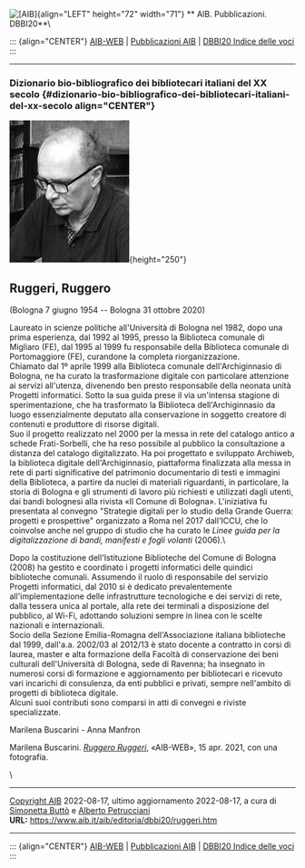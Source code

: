 ![\[AIB\]](/aib/wi/aibv72.gif){align="LEFT" height="72" width="71"}
** AIB. Pubblicazioni. DBBI20**\

::: {align="CENTER"}
[AIB-WEB](/) \| [Pubblicazioni AIB](/pubblicazioni/) \| [DBBI20 Indice
delle voci](dbbi20.htm)
:::

------------------------------------------------------------------------

### Dizionario bio-bibliografico dei bibliotecari italiani del XX secolo {#dizionario-bio-bibliografico-dei-bibliotecari-italiani-del-xx-secolo align="CENTER"}

![\[Ritratto\]](ruggeri.jpg){height="250"}

## Ruggeri, Ruggero

(Bologna 7 giugno 1954 -- Bologna 31 ottobre 2020)

Laureato in scienze politiche all\'Università di Bologna nel 1982, dopo
una prima esperienza, dal 1992 al 1995, presso la Biblioteca comunale di
Migliaro (FE), dal 1995 al 1999 fu responsabile della Biblioteca
comunale di Portomaggiore (FE), curandone la completa riorganizzazione.\
Chiamato dal 1º aprile 1999 alla Biblioteca comunale dell\'Archiginnasio
di Bologna, ne ha curato la trasformazione digitale con particolare
attenzione ai servizi all\'utenza, divenendo ben presto responsabile
della neonata unità Progetti informatici. Sotto la sua guida prese il
via un\'intensa stagione di sperimentazione, che ha trasformato la
Biblioteca dell\'Archiginnasio da luogo essenzialmente deputato alla
conservazione in soggetto creatore di contenuti e produttore di risorse
digitali.\
Suo il progetto realizzato nel 2000 per la messa in rete del catalogo
antico a schede Frati-Sorbelli, che ha reso possibile al pubblico la
consultazione a distanza del catalogo digitalizzato. Ha poi progettato e
sviluppato Archiweb, la biblioteca digitale dell\'Archiginnasio,
piattaforma finalizzata alla messa in rete di parti significative del
patrimonio documentario di testi e immagini della Biblioteca, a partire
da nuclei di materiali riguardanti, in particolare, la storia di Bologna
e gli strumenti di lavoro più richiesti e utilizzati dagli utenti, dai
bandi bolognesi alla rivista «Il Comune di Bologna». L\'iniziativa fu
presentata al convegno \"Strategie digitali per lo studio della Grande
Guerra: progetti e prospettive\" organizzato a Roma nel 2017 dall\'ICCU,
che lo coinvolse anche nel gruppo di studio che ha curato le *Linee
guida per la digitalizzazione di bandi, manifesti e fogli volanti*
(2006).\

Dopo la costituzione dell\'Istituzione Biblioteche del Comune di Bologna
(2008) ha gestito e coordinato i progetti informatici delle quindici
biblioteche comunali. Assumendo il ruolo di responsabile del servizio
Progetti informatici, dal 2010 si è dedicato prevalentemente
all\'implementazione delle infrastrutture tecnologiche e dei servizi di
rete, dalla tessera unica al portale, alla rete dei terminali a
disposizione del pubblico, al Wi-Fi, adottando soluzioni sempre in linea
con le scelte nazionali e internazionali.\
Socio della Sezione Emilia-Romagna dell\'Associazione italiana
biblioteche dal 1999, dall\'a.a. 2002/03 al 2012/13 è stato docente a
contratto in corsi di laurea, master e alta formazione della Facoltà di
conservazione dei beni culturali dell\'Università di Bologna, sede di
Ravenna; ha insegnato in numerosi corsi di formazione e aggiornamento
per bibliotecari e ricevuto vari incarichi di consulenza, da enti
pubblici e privati, sempre nell\'ambito di progetti di biblioteca
digitale.\
Alcuni suoi contributi sono comparsi in atti di convegni e riviste
specializzate.

Marilena Buscarini - Anna Manfron

Marilena Buscarini. *[Ruggero
Ruggeri](https://www.aib.it/struttura/sezioni/emilia-romagna/2021/90599-ruggero-ruggeri/)*,
«AIB-WEB», 15 apr. 2021, con una fotografia.

\

------------------------------------------------------------------------

[Copyright AIB](/su-questo-sito/dichiarazione-di-copyright-aib-web/)
2022-08-17, ultimo aggiornamento 2022-08-17, a cura di [Simonetta
Buttò](/aib/redazione3.htm) e [Alberto
Petrucciani](/su-questo-sito/redazione-aib-web/)\
**URL:** https://www.aib.it/aib/editoria/dbbi20/ruggeri.htm

------------------------------------------------------------------------

::: {align="CENTER"}
[AIB-WEB](/) \| [Pubblicazioni AIB](/pubblicazioni/) \| [DBBI20 Indice
delle voci](dbbi20.htm)
:::

